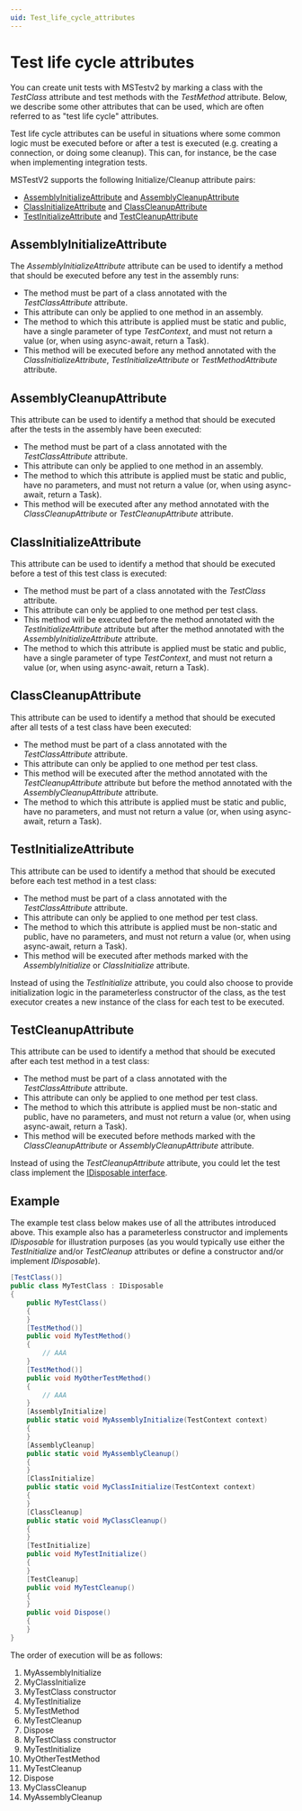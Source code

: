 ```yaml
---
uid: Test_life_cycle_attributes
---
```


# Test life cycle attributes

You can create unit tests with MSTestv2 by marking a class with the *TestClass* attribute and test methods with the *TestMethod* attribute. Below, we describe some other attributes that can be used, which are often referred to as "test life cycle" attributes.

Test life cycle attributes can be useful in situations where some common logic must be executed before or after a test is executed (e.g. creating a connection, or doing some cleanup). This can, for instance, be the case when implementing integration tests.

MSTestV2 supports the following Initialize/Cleanup attribute pairs:

- [AssemblyInitializeAttribute](https://learn.microsoft.com/en-us/dotnet/api/microsoft.visualstudio.testtools.unittesting.assemblyinitializeattribute?view=visualstudiosdk-2022&viewFallbackFrom=mstest-net-1.3.2) and [AssemblyCleanupAttribute](https://learn.microsoft.com/en-us/dotnet/api/microsoft.visualstudio.testtools.unittesting.assemblycleanupattribute?view=visualstudiosdk-2022&viewFallbackFrom=mstest-net-1.3.2)
- [ClassInitializeAttribute](https://learn.microsoft.com/en-us/dotnet/api/microsoft.visualstudio.testtools.unittesting.classinitializeattribute?view=visualstudiosdk-2022&viewFallbackFrom=mstest-net-1.3.2) and [ClassCleanupAttribute](https://learn.microsoft.com/en-us/dotnet/api/microsoft.visualstudio.testtools.unittesting.classcleanupattribute?view=visualstudiosdk-2022&viewFallbackFrom=mstest-net-1.3.2)
- [TestInitializeAttribute](https://learn.microsoft.com/en-us/dotnet/api/microsoft.visualstudio.testtools.unittesting.testinitializeattribute?view=visualstudiosdk-2022&viewFallbackFrom=mstest-net-1.3.2) and [TestCleanupAttribute](https://learn.microsoft.com/en-us/dotnet/api/microsoft.visualstudio.testtools.unittesting.testcleanupattribute?view=visualstudiosdk-2022&viewFallbackFrom=mstest-net-1.3.2)

## AssemblyInitializeAttribute

The *AssemblyInitializeAttribute* attribute can be used to identify a method that should be executed before any test in the assembly runs:

- The method must be part of a class annotated with the *TestClassAttribute* attribute.
- This attribute can only be applied to one method in an assembly.
- The method to which this attribute is applied must be static and public, have a single parameter of type *TestContext*, and must not return a value (or, when using async-await, return a Task).
- This method will be executed before any method annotated with the *ClassInitializeAttribute*, *TestInitializeAttribute* or *TestMethodAttribute* attribute.

## AssemblyCleanupAttribute

This attribute can be used to identify a method that should be executed after the tests in the assembly have been executed:

- The method must be part of a class annotated with the *TestClassAttribute* attribute.
- This attribute can only be applied to one method in an assembly.
- The method to which this attribute is applied must be static and public, have no parameters, and must not return a value (or, when using async-await, return a Task).
- This method will be executed after any method annotated with the *ClassCleanupAttribute* or *TestCleanupAttribute* attribute.

## ClassInitializeAttribute

This attribute can be used to identify a method that should be executed before a test of this test class is executed:

- The method must be part of a class annotated with the *TestClass* attribute.
- This attribute can only be applied to one method per test class.
- This method will be executed before the method annotated with the *TestInitializeAttribute* attribute but after the method annotated with the *AssemblyInitializeAttribute* attribute.
- The method to which this attribute is applied must be static and public, have a single parameter of type *TestContext*, and must not return a value (or, when using async-await, return a Task).

## ClassCleanupAttribute

This attribute can be used to identify a method that should be executed after all tests of a test class have been executed:

- The method must be part of a class annotated with the *TestClassAttribute* attribute.
- This attribute can only be applied to one method per test class.
- This method will be executed after the method annotated with the *TestCleanupAttribute* attribute but before the method annotated with the *AssemblyCleanupAttribute* attribute.
- The method to which this attribute is applied must be static and public, have no parameters, and must not return a value (or, when using async-await, return a Task).

## TestInitializeAttribute

This attribute can be used to identify a method that should be executed before each test method in a test class:

- The method must be part of a class annotated with the *TestClassAttribute* attribute.
- This attribute can only be applied to one method per test class.
- The method to which this attribute is applied must be non-static and public, have no parameters, and must not return a value (or, when using async-await, return a Task).
- This method will be executed after methods marked with the *AssemblyInitialize* or *ClassInitialize* attribute.

Instead of using the *TestInitialize* attribute, you could also choose to provide initialization logic in the parameterless constructor of the class, as the test executor creates a new instance of the class for each test to be executed.

## TestCleanupAttribute

This attribute can be used to identify a method that should be executed after each test method in a test class:

- The method must be part of a class annotated with the *TestClassAttribute* attribute.
- This attribute can only be applied to one method per test class.
- The method to which this attribute is applied must be non-static and public, have no parameters, and must not return a value (or, when using async-await, return a Task).
- This method will be executed before methods marked with the *ClassCleanupAttribute* or *AssemblyCleanupAttribute* attribute.

Instead of using the *TestCleanupAttribute* attribute, you could let the test class implement the [IDisposable interface](https://learn.microsoft.com/en-us/dotnet/api/system.idisposable?view=net-5.0).

## Example

The example test class below makes use of all the attributes introduced above. This example also has a parameterless constructor and implements *IDisposable* for illustration purposes (as you would typically use either the *TestInitialize* and/or *TestCleanup* attributes or define a constructor and/or implement *IDisposable*).

```csharp
[TestClass()]
public class MyTestClass : IDisposable
{
    public MyTestClass()
    {
    }
    [TestMethod()]
    public void MyTestMethod()
    {
        // AAA
    }
    [TestMethod()]
    public void MyOtherTestMethod()
    {
        // AAA
    }
    [AssemblyInitialize]
    public static void MyAssemblyInitialize(TestContext context)
    {
    }
    [AssemblyCleanup]
    public static void MyAssemblyCleanup()
    {
    }
    [ClassInitialize]
    public static void MyClassInitialize(TestContext context)
    {
    }
    [ClassCleanup]
    public static void MyClassCleanup()
    {
    }
    [TestInitialize]
    public void MyTestInitialize()
    {
    }
    [TestCleanup]
    public void MyTestCleanup()
    {
    }
    public void Dispose()
    {
    }
}
```

The order of execution will be as follows:

1. MyAssemblyInitialize
1. MyClassInitialize
1. MyTestClass constructor
1. MyTestInitialize
1. MyTestMethod
1. MyTestCleanup
1. Dispose
1. MyTestClass constructor
1. MyTestInitialize
1. MyOtherTestMethod
1. MyTestCleanup
1. Dispose
1. MyClassCleanup
1. MyAssemblyCleanup
